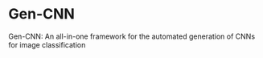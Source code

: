 # Gen-CNN
Gen-CNN: An all-in-one framework for the automated generation of CNNs for image classification
